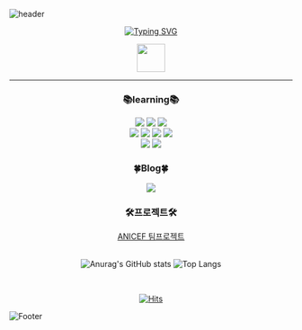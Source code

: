 <!-- 헤더 -->

![header](https://capsule-render.vercel.app/api?text=KaengEE&fontColor=fff&fontAlign=80&animation=fadeIn&type=waving&color=8041D9&height=150&section=header)

<!-- 타이핑 -->
<div align=center>

[![Typing SVG](https://readme-typing-svg.demolab.com?font=Fira+Code&size=30&pause=1000&color=8041D9&center=true&vCenter=true&width=435&lines=Hi%F0%9F%96%90+I'm+kaengEE%F0%9F%90%A3)](https://git.io/typing-svg)

</div>
<!-- 이미지 -->
<div align=center><img src=https://cdn3.emoji.gg/emojis/1412-typingcat.gif width="50" height="50"></div>

---

<!-- 기술스택 -->
<div align=center><h3>📚learning📚</h3></div>
<div align=center>
   <img src="https://img.shields.io/badge/HTML5-E34F26?style=flat&logo=html5&logoColor=white">
   <img src="https://img.shields.io/badge/CSS3-1572B6?style=flat&logo=CSS3&logoColor=white">
   <img src="https://img.shields.io/badge/Bootstrap-7952B3?style=flat&logo=Bootstrap&logoColor=white">
   <br>
   <img src="https://img.shields.io/badge/GitHub-181717?style=flat&logo=GitHub&logoColor=white">
   <img src="https://img.shields.io/badge/VScode-007ACC?style=flat&logo=visualstudiocode&logoColor=white">
   <img src="https://img.shields.io/badge/oracle-F80000?style=flat&logo=oracle&logoColor=white">
   <img src="https://img.shields.io/badge/MySQL-4479A1?style=flat&logo=MySQL&logoColor=white">
   <br>
   <img src="https://img.shields.io/badge/javascript-F7DF1E?style=flat&logo=javascript&logoColor=white">
   <img src="https://img.shields.io/badge/Eclipse IDE-2C2255?style=flat&logo=Eclipse&logoColor=white">
</div>
<!-- 블로그 -->
<div align=center><h3>🍀Blog🍀</h3></div>

<div align=center>
  <a href="https://blog.naver.com/coding_ori">
    <img src="https://img.shields.io/badge/Blog-03C75A?style=for-the-badge&logo=Naver&logoColor=white"></a>
</div>

<div align=center>
   <h3>🛠프로젝트🛠</h3>
   <a href="https://github.com/anicef/ANICEF_99">ANICEF 팀프로젝트</a>
</div>

<br>
<!-- 깃허브상태 & 자주쓰는 언어 -->
<div align=center>

![Anurag's GitHub stats](https://github-readme-stats.vercel.app/api?username=KaengEE&show_icons=true&theme=radical)
![Top Langs](https://github-readme-stats.vercel.app/api/top-langs/?username=KaengEE&layout=compact&theme=radical)

</div>
<br>
<!-- 방문자수 -->

<div align=center>

[![Hits](https://hits.seeyoufarm.com/api/count/incr/badge.svg?url=https%3A%2F%2Fgithub.com%2FKaengEE%2Fhit-counter&count_bg=%23BE7BFD&title_bg=%23942EFB&icon=&icon_color=%23E7E7E7&title=Welcome&edge_flat=false)](https://hits.seeyoufarm.com)

</div>

![Footer](https://capsule-render.vercel.app/api?type=waving&color=8041D9&height=100&section=footer)
